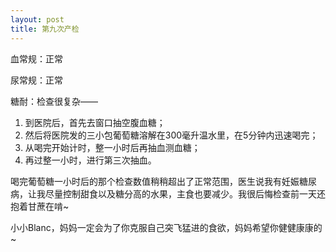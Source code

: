 ```yaml
---
layout: post
title: 第九次产检
---
```

 
血常规：正常
 
尿常规：正常
 
糖耐：检查很复杂——

1. 到医院后，首先去窗口抽空腹血糖；
2. 然后将医院发的三小包葡萄糖溶解在300毫升温水里，在5分钟内迅速喝完；
3. 从喝完开始计时，整一小时后再抽血测血糖；
4. 再过整一小时，进行第三次抽血。
 
喝完葡萄糖一小时后的那个检查数值稍稍超出了正常范围，医生说我有妊娠糖尿病，让我尽量控制甜食以及糖分高的水果，主食也要减少。我很后悔检查前一天还抱着甘蔗在啃~
 
小小Blanc，妈妈一定会为了你克服自己突飞猛进的食欲，妈妈希望你健健康康的~

